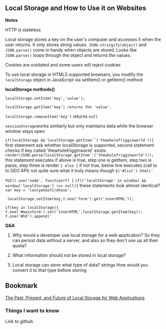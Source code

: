 ## Local Storage and How to Use it on Websites

**Notes**

HTTP is stateless

Local storage stores a key on the user's computer and accesses it when the user returns. It only stores string values. `JSON.stringify(object)` and `JSON.parse()` come in handy when objects are stored. Looks like `JSON.parse()` loops through the object and returns the values.

Cookies are outdated and some users will reject cookies

To use local storage in HTML5 supported browsers, you modify the `localStorage` object in JavaScript via setItem() or getItem() method

**localStorage methods()**

`localStorage.setItem('key','value');`

`localStorage.getItem('key') returns the 'value'.`

`localStorage.removeItem('key')` returns `null`

`sessionStorage`works similarly but only maintains data while the browser window stays open

`if(localStorage && localStorage.getItem``('thewholefrigginworld')){` first statement ask whether localStorage is supported, second statement checks if key called 'thewholefrigginworld' exists
  `render(JSON.parse(localStorage.getItem``('thewholefrigginworld')));` this statement executes if above is true, step one is getItem, step two is parse, step three is render
`} else {` if not true, below line executes (call to to GEO API) not quite sure what it truly means though
  `$('#list').html('`

  `YUI().use('node', function(Y) {`
  `if(('localStorage' in window) && window['localStorage'] !== null){` these statements look almost identical?
    `var key = 'lastyahoofirehose';`

   ` localStorage.setItem(key,Y.one('form').get('innerHTML'));`

  `if(key in localStorage){`
      `Y.one('#mainform').set('innerHTML',localStorage.getItem(key));`
      `Y.one('#hd').append('`


**Q&A**

1. Why would a developer use local storage for a web application? So they can persist data without a server, and also so they don't use up all their quota?

2. What information should not be stored in local storage?

3. Local storage can store what type of data? strings
How would you convert it to that type before storing

## Bookmark
[The Past, Present, and Future of Local Storage for Web Applications](http://diveinto.html5doctor.com/storage.html)

### Things I want to know

Link to github